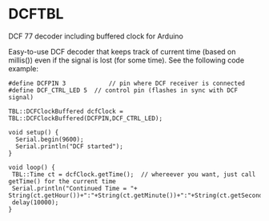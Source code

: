 # DCFTBL
DCF 77 decoder including buffered clock for Arduino

Easy-to-use DCF decoder that keeps track of current time (based on millis()) even if the signal is lost (for some time).
See the following code example:
```
#define DCFPIN 3		    // pin where DCF receiver is connected
#define DCF_CTRL_LED 5  // control pin (flashes in sync with DCF signal)

TBL::DCFClockBuffered dcfClock = TBL::DCFClockBuffered(DCFPIN,DCF_CTRL_LED);

void setup() {
  Serial.begin(9600);
  Serial.println("DCF started");
}

void loop() {
 TBL::Time ct = dcfClock.getTime();  // whereever you want, just call getTime() for the current time
 Serial.println("Continued Time = "+ String(ct.getHour())+":"+String(ct.getMinute())+":"+String(ct.getSecond()));
 delay(10000);
}

```
